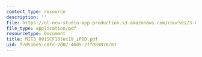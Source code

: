 ```yaml
---
content_type: resource
description: ''
file: https://ol-ocw-studio-app-production.s3.amazonaws.com/courses/3-091sc-introduction-to-solid-state-chemistry-fall-2010/f7d516e5c0fc2d0740d52ffd89878c67_MIT3_091SCF10lec19_iPOD.pdf
file_type: application/pdf
resourcetype: Document
title: MIT3_091SCF10lec19_iPOD.pdf
uid: f7d516e5-c0fc-2d07-40d5-2ffd89878c67
---
```

